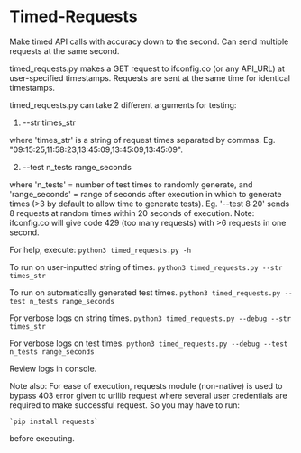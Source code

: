 # Timed-Requests
Make timed API calls with accuracy down to the second. Can send multiple requests at the same second.

timed_requests.py makes a GET request to ifconfig.co (or any API_URL) at user-specified timestamps.
Requests are sent at the same time for identical timestamps.

timed_requests.py can take 2 different arguments for testing:

1. --str times_str 
    
where 'times_str' is a string of request times separated by commas.
Eg. "09:15:25,11:58:23,13:45:09,13:45:09,13:45:09".

2. --test n_tests range_seconds 

where 'n_tests' = number of test times to randomly generate, and
'range_seconds' = range of seconds after execution in which to generate times (>3 by default
to allow time to generate tests). Eg. '--test 8 20' sends 8 requests at random times
within 20 seconds of execution.
Note: ifconfig.co will give code 429 (too many requests) with >6 requests in one second.

For help, execute:
    `python3 timed_requests.py -h`

To run on user-inputted string of times.
    `python3 timed_requests.py --str times_str`

To run on automatically generated test times.
    `python3 timed_requests.py --test n_tests range_seconds`

For verbose logs on string times.
    `python3 timed_requests.py --debug --str times_str`

For verbose logs on test times.
    `python3 timed_requests.py --debug --test n_tests range_seconds`

Review logs in console.

Note also:
For ease of execution, requests module (non-native) is used to bypass 403 error given to urllib
request where several user credentials are required to make successful request. So you may have to run:

    `pip install requests`

before executing.
